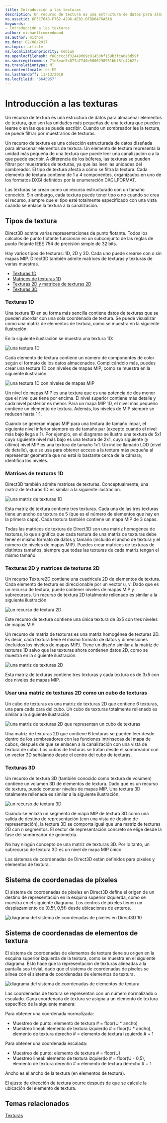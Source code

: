 ```yaml
---
title: Introducción a las texturas
description: Un recurso de textura es una estructura de datos para almacenar elementos de textura, que son las unidades más pequeñas de una textura que pueden leerse o en las que se puede escribir. Cuando un sombreador lee la textura, se puede filtrar por muestrarios de texturas.
ms.assetid: 6F3C76A8-F762-4296-AE02-BFBD6476A5A8
keywords:
- Introducción a las texturas
author: michaelfromredmond
ms.author: mithom
ms.date: 02/08/2017
ms.topic: article
ms.localizationpriority: medium
ms.openlocfilehash: f88cccc3f32449d09c01450bf159b3fca6a3d59f
ms.sourcegitcommit: 71e8eae5c077a7740e5606298951bb78fc42b22c
ms.translationtype: MT
ms.contentlocale: es-ES
ms.lasthandoff: 11/13/2018
ms.locfileid: "6645957"
---
```

# <a name="introduction-to-textures"></a>Introducción a las texturas


Un recurso de textura es una estructura de datos para almacenar elementos de textura, que son las unidades más pequeñas de una textura que pueden leerse o en las que se puede escribir. Cuando un sombreador lee la textura, se puede filtrar por muestrarios de texturas.

Un recurso de textura es una colección estructurada de datos diseñada para almacenar elementos de textura. Un elemento de textura representa la unidad más pequeña de una textura que puede leer una canalización o a la que puede escribir. A diferencia de los búferes, las texturas se pueden filtrar por muestrarios de texturas, ya que las leen las unidades del sombreador. El tipo de textura afecta a cómo se filtra la textura. Cada elemento de textura contiene de 1 a 4 componentes, organizados en uno de los formatos DXGI definidos por la enumeración DXGI\_FORMAT.

Las texturas se crean como un recurso estructurado con un tamaño conocido. Sin embargo, cada textura puede tener tipo o no cuando se crea el recurso, siempre que el tipo esté totalmente especificado con una vista cuando se enlace la textura a la canalización.

## <a name="span-idtexturetypesspanspan-idtexturetypesspanspan-idtexturetypesspantexture-types"></a><span id="Texture_Types"></span><span id="texture_types"></span><span id="TEXTURE_TYPES"></span>Tipos de textura


Direct3D admite varias representaciones de punto flotante. Todos los cálculos de punto flotante funcionan en un subconjunto de las reglas de punto flotante IEEE 754 de precisión simple de 32 bits.

Hay varios tipos de texturas: 1D, 2D y 3D. Cada uno puede crearse con o sin mapas MIP. Direct3D también admite matrices de texturas y texturas de varias muestras.

-   [Texturas 1D](#texture1d-resource)
-   [Matrices de texturas 1D](#texture1d-array-resource)
-   [Texturas 2D y matrices de texturas 2D](#texture2d-resource)
-   [Texturas 3D](#texture3d-resource)

### <a name="span-idtexture1dresourcespanspan-idtexture1dresourcespanspan-idtexture1dresourcespanspan-idtexture1d-resourcespan1d-textures"></a><span id="Texture1D_Resource"></span><span id="texture1d_resource"></span><span id="TEXTURE1D_RESOURCE"></span><span id="texture1d-resource"></span>Texturas 1D

Una textura 1D en su forma más sencilla contiene datos de texturas que se pueden abordar con una sola coordenada de textura. Se puede visualizar como una matriz de elementos de textura, como se muestra en la siguiente ilustración.

En la siguiente ilustración se muestra una textura 1D:

![una textura 1D](images/d3d10-1d-texture.png)

Cada elemento de textura contiene un número de componentes de color según el formato de los datos almacenados. Complicándolo más, puedes crear una textura 1D con niveles de mapas MIP, como se muestra en la siguiente ilustración.

![una textura 1D con niveles de mapas MIP](images/d3d10-resource-texture1d.png)

Un nivel de mapas MIP es una textura que es una potencia de dos menor que el nivel que tiene por encima. El nivel superior contiene más detalle y cada nivel posterior es menor. Para un mapa MIP 1D, el nivel más pequeño contiene un elemento de textura. Además, los niveles de MIP siempre se reducen hasta 1:1.

Cuando se generan mapas MIP para una textura de tamaño impar, el siguiente nivel inferior siempre es de tamaño par (excepto cuando el nivel más bajo llega a 1). Por ejemplo, en el diagrama se ilustra una textura de 5x1 cuyo siguiente nivel más bajo es una textura de 2x1, cuyo siguiente (y último) nivel MIP es una textura de tamaño 1x1. Un índice llamado LOD (nivel de detalle), que se usa para obtener acceso a la textura más pequeña al representar geometría que no está lo bastante cerca de la cámara, identifica los niveles.

### <a name="span-idtexture1darrayresourcespanspan-idtexture1darrayresourcespanspan-idtexture1darrayresourcespanspan-idtexture1d-array-resourcespan1d-texture-arrays"></a><span id="Texture1D_Array_Resource"></span><span id="texture1d_array_resource"></span><span id="TEXTURE1D_ARRAY_RESOURCE"></span><span id="texture1d-array-resource"></span>Matrices de texturas 1D

Direct3D también admite matrices de texturas. Conceptualmente, una matriz de texturas 1D es similar a la siguiente ilustración.

![una matriz de texturas 1D](images/d3d10-resource-texture1darray.png)

Esta matriz de textura contiene tres texturas. Cada una de las tres texturas tiene un ancho de textura de 5 (que es el número de elementos que hay en la primera capa). Cada textura también contiene un mapa MIP de 3 capas.

Todas las matrices de textura de Direct3D son una matriz homogénea de texturas, lo que significa que cada textura de una matriz de texturas debe tener el mismo formato de datos y tamaño (incluido el ancho de textura y el número de niveles de mapas MIP). Puedes crear matrices de texturas de distintos tamaños, siempre que todas las texturas de cada matriz tengan el mismo tamaño.

### <a name="span-idtexture2dresourcespanspan-idtexture2dresourcespanspan-idtexture2dresourcespanspan-idtexture2d-resourcespan2d-textures-and-2d-texture-arrays"></a><span id="Texture2D_Resource"></span><span id="texture2d_resource"></span><span id="TEXTURE2D_RESOURCE"></span><span id="texture2d-resource"></span>Texturas 2D y matrices de texturas 2D

Un recurso Texture2D contiene una cuadrícula 2D de elementos de textura. Cada elemento de textura es direccionable por un vector u, v. Dado que es un recurso de textura, puede contener niveles de mapas MIP y subrecursos. Un recurso de textura 2D totalmente rellenado es similar a la siguiente ilustración.

![un recurso de textura 2D](images/d3d10-resource-texture2d.png)

Este recurso de textura contiene una única textura de 3x5 con tres niveles de mapas MIP.

Un recurso de matriz de texturas es una matriz homogénea de texturas 2D. Es decir, cada textura tiene el mismo formato de datos y dimensiones (incluidos los niveles de mapas MIP). Tiene un diseño similar a la matriz de texturas 1D salvo que las texturas ahora contienen datos 2D, como se muestra en la siguiente ilustración.

![una matriz de texturas 2D](images/d3d10-resource-texture2darray.png)

Esta matriz de texturas contiene tres texturas y cada textura es de 3x5 con dos niveles de mapas MIP.

### <a name="span-idtexture2darrayresourceasatexturecubespanspan-idtexture2darrayresourceasatexturecubespanspan-idtexture2darrayresourceasatexturecubespanusing-a-2d-texture-array-as-a-texture-cube"></a><span id="Texture2DArray_Resource_as_a_Texture_Cube"></span><span id="texture2darray_resource_as_a_texture_cube"></span><span id="TEXTURE2DARRAY_RESOURCE_AS_A_TEXTURE_CUBE"></span>Usar una matriz de texturas 2D como un cubo de texturas

Un cubo de texturas es una matriz de texturas 2D que contiene 6 texturas, una para cada cara del cubo. Un cubo de texturas totalmente rellenado es similar a la siguiente ilustración.

![una matriz de texturas 2D que representan un cubo de texturas](images/d3d10-resource-texturecube.png)

Una matriz de texturas 2D que contiene 6 texturas se pueden leer desde dentro de los sombreadores con las funciones intrínsecas del mapa de cubos, después de que se enlacen a la canalización con una vista de textura de cubo. Los cubos de texturas se tratan desde el sombreador con un vector 3D señalando desde el centro del cubo de texturas.

### <a name="span-idtexture3dresourcespanspan-idtexture3dresourcespanspan-idtexture3dresourcespanspan-idtexture3d-resourcespan3d-textures"></a><span id="Texture3D_Resource"></span><span id="texture3d_resource"></span><span id="TEXTURE3D_RESOURCE"></span><span id="texture3d-resource"></span>Texturas 3D

Un recurso de textura 3D (también conocido como textura de volumen) contiene un volumen 3D de elementos de textura. Dado que es un recurso de textura, puede contener niveles de mapas MIP. Una textura 3D totalmente rellenada es similar a la siguiente ilustración.

![un recurso de textura 3D](images/d3d10-resource-texture3d.png)

Cuando se enlaza un segmento de mapa MIP de textura 3D como una salida de destino de representación (con una vista de destino de representación), la textura 3D se comporta igual que una matriz de texturas 2D con n segmentos. El sector de representación concreto se elige desde la fase del sombreador de geometría.

No hay ningún concepto de una matriz de texturas 3D. Por lo tanto, un subrecurso de textura 3D es un nivel de mapa MIP único.

Los sistemas de coordenadas de Direct3D están definidos para píxeles y elementos de textura.

## <a name="span-idpixelspanspan-idpixelspanspan-idpixelspanpixel-coordinate-system"></a><span id="Pixel"></span><span id="pixel"></span><span id="PIXEL"></span>Sistema de coordenadas de píxeles


El sistema de coordenadas de píxeles en Direct3D define el origen de un destino de representación en la esquina superior izquierda, como se muestra en el siguiente diagrama. Los centros de píxeles tienen un desplazamiento de (0,5f, 0,5f) desde ubicaciones de enteros.

![diagrama del sistema de coordenadas de píxeles en Direct3D 10](images/d3d10-coordspix10.png)

## <a name="span-idtexelspanspan-idtexelspanspan-idtexelspantexel-coordinate-system"></a><span id="Texel"></span><span id="texel"></span><span id="TEXEL"></span>Sistema de coordenadas de elementos de textura


El sistema de coordenadas de elementos de textura tiene su origen en la esquina superior izquierda de la textura, como se muestra en el siguiente diagrama. Esto hace que la representación de texturas alineadas a la pantalla sea trivial, dado que el sistema de coordenadas de píxeles se alinea con el sistema de coordenadas de elementos de textura.

![diagrama del sistema de coordenadas de elementos de textura](images/d3d10-coordstex10.png)

Las coordenadas de textura se representan con un número normalizado o escalado. Cada coordenada de textura se asigna a un elemento de textura específico de la siguiente manera:

Para obtener una coordenada normalizada:

-   Muestreo de punto: elemento de textura \# = floor(U \* ancho)
-   Muestreo lineal: elemento de textura izquierdo \# = floor(U \* ancho), elemento de textura derecho \# = elemento de textura izquierdo \# + 1

Para obtener una coordenada escalada:

-   Muestreo de punto: elemento de textura \# = floor(U)
-   Muestreo lineal: elemento de textura izquierdo \# = floor(U - 0,5), elemento de textura derecho \# = elemento de textura derecho \# + 1

Ancho es el ancho de la textura (en elementos de textura).

El ajuste de dirección de textura ocurre después de que se calcule la ubicación del elemento de textura.

## <a name="span-idrelated-topicsspanrelated-topics"></a><span id="related-topics"></span>Temas relacionados


[Texturas](textures.md)
